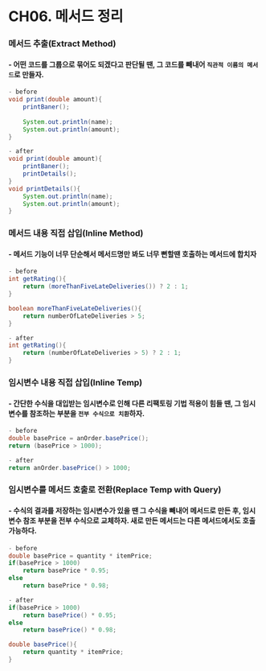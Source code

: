 # CH06. 메서드 정리

### 메서드 추출(Extract Method)
#### - 어떤 코드를 그룹으로 묶어도 되겠다고 판단될 땐, 그 코드를 빼내어 `직관적 이름의 메서드`로 만들자.
````java
- before
void print(double amount){
    printBaner();
    
    System.out.println(name);
    System.out.println(amount);
}

- after
void print(double amount){
    printBaner();
    printDetails();
}
void printDetails(){
    System.out.println(name);
    System.out.println(amount);
}
````
### 메서드 내용 직접 삽입(Inline Method)
#### - 메서드 기능이 너무 단순해서 메서드명만 봐도 너무 뻔할땐 호출하는 메서드에 합치자
````java
- before
int getRating(){
    return (moreThanFiveLateDeliveries()) ? 2 : 1;
}

boolean moreThanFiveLateDeliveries(){
    return numberOfLateDeliveries > 5;    
}

- after
int getRating(){
    return (numberOfLateDeliveries > 5) ? 2 : 1;
}
````
### 임시변수 내용 직접 삽입(Inline Temp)
#### - 간단한 수식을 대입받는 임시변수로 인해 다른 리팩토링 기법 적용이 힘들 땐, 그 임시변수를 참조하는 부분을 `전부 수식으로 치환`하자.
````java
- before
double basePrice = anOrder.basePrice();
return (basePrice > 1000);

- after
return anOrder.basePrice() > 1000;
````

### 임시변수를 메서드 호출로 전환(Replace Temp with Query)
#### - 수식의 결과를 저장하는 임시변수가 있을 땐 그 수식을 빼내어 메서드로 만든 후, 임시변수 참조 부분을 전부 수식으로 교체하자. 새로 만든 메서드는 다른 메서드에서도 호출 가능하다.
````java
- before
double basePrice = quantity * itemPrice;
if(basePrice > 1000)
    return basePrice * 0.95;
else
    return basePrice * 0.98;

- after
if(basePrice > 1000)
    return basePrice() * 0.95;
else
    return basePrice() * 0.98;

double basePrice(){
    return quantity * itemPrice;
}
````
